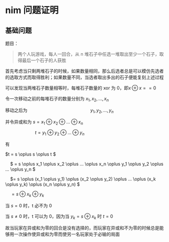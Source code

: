 # nim 问题证明

## 基础问题

题目：

> 两个人玩游戏，每人一回合，从 n 堆石子中任选一堆取出至少一个石子，取得最后一个石子的人获胜

首先考虑当只剩两堆石子的时候，如果数量相同，那么后选者总是可以模仿先选者的选取方式而取得胜利；如果数量不同，当选者取出多出的石子便能复刻上述过程

可以发现当两堆石子数量相等时，每堆石子数量的 xor 为 0，即$x \oplus x == 0$

令一次移动之前的每堆石子的数量分别为 $x_1,x_2,...,x_n$

移动之后为                                                   $y_1,y_2,...,y_n$

并令异或和为 $s = x_1 \oplus x_2 \oplus ... \oplus x_n$

                        $t = y_1 \oplus y_2 \oplus ... \oplus y_n$

有

$t = s \oplus s \oplus t $

    $ = s \oplus x_1 \oplus x_2 \oplus ... \oplus x_n \oplus y_1 \oplus y_2 \oplus ... \oplus y_n $

    $= s \oplus (x_1 \oplus y_1) \oplus (x_2 \oplus y_2) \oplus ... \oplus (x_k \oplus y_k) \oplus (x_n \oplus y_n) $

    $= s \oplus x_k \oplus y_k$

当 $s = 0$ 时，t 必不为 0

当 $s \neq 0$ 时，t 可以为 0，因为当 $y_k = s \oplus x_k$ 时 $t = 0$ 

故当玩家在异或和为零的回合是没有选择的，而玩家在异或和不为零的时候总是能够用一次操作使异或和为零而使另一名玩家处于必输的局面
